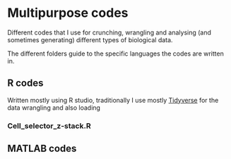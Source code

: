 # Multipurpose codes
Different codes that I use for crunching, wrangling and analysing (and sometimes generating) different types of biological data.

The different folders guide to the specific languages the codes are written in. 

## R codes

Written mostly using R studio, traditionally I use mostly [Tidyverse](https://www.tidyverse.org/) for the data wrangling and also loading

### Cell_selector_z-stack.R




## MATLAB codes
